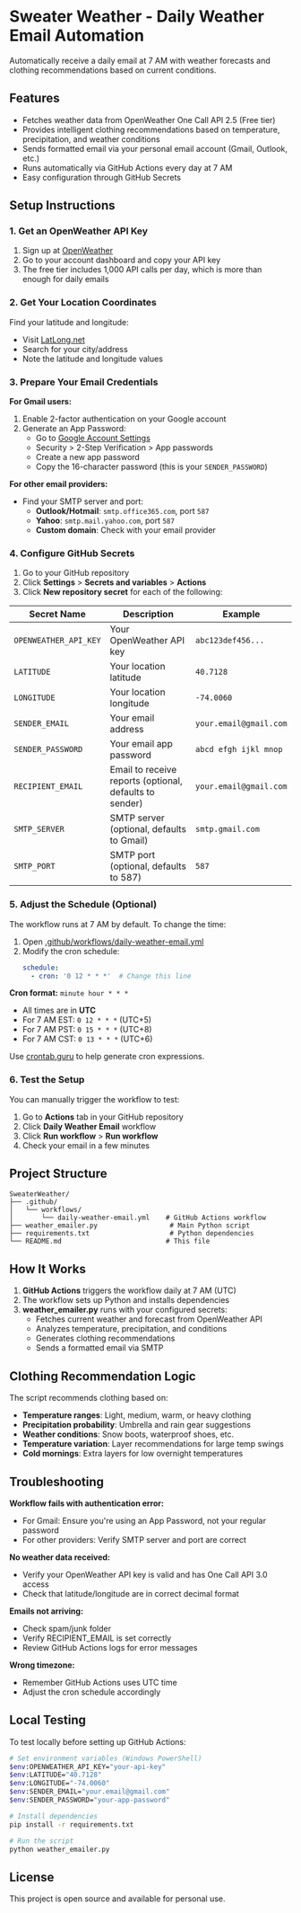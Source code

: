 # Sweater Weather - Daily Weather Email Automation

Automatically receive a daily email at 7 AM with weather forecasts and clothing recommendations based on current conditions.

## Features

- Fetches weather data from OpenWeather One Call API 2.5 (Free tier)
- Provides intelligent clothing recommendations based on temperature, precipitation, and weather conditions
- Sends formatted email via your personal email account (Gmail, Outlook, etc.)
- Runs automatically via GitHub Actions every day at 7 AM
- Easy configuration through GitHub Secrets

## Setup Instructions

### 1. Get an OpenWeather API Key

1. Sign up at [OpenWeather](https://openweathermap.org/)
2. Go to your account dashboard and copy your API key
3. The free tier includes 1,000 API calls per day, which is more than enough for daily emails

### 2. Get Your Location Coordinates

Find your latitude and longitude:
- Visit [LatLong.net](https://www.latlong.net/)
- Search for your city/address
- Note the latitude and longitude values

### 3. Prepare Your Email Credentials

**For Gmail users:**
1. Enable 2-factor authentication on your Google account
2. Generate an App Password:
   - Go to [Google Account Settings](https://myaccount.google.com/)
   - Security > 2-Step Verification > App passwords
   - Create a new app password
   - Copy the 16-character password (this is your `SENDER_PASSWORD`)

**For other email providers:**
- Find your SMTP server and port:
  - **Outlook/Hotmail**: `smtp.office365.com`, port `587`
  - **Yahoo**: `smtp.mail.yahoo.com`, port `587`
  - **Custom domain**: Check with your email provider

### 4. Configure GitHub Secrets

1. Go to your GitHub repository
2. Click **Settings** > **Secrets and variables** > **Actions**
3. Click **New repository secret** for each of the following:

| Secret Name | Description | Example |
|-------------|-------------|---------|
| `OPENWEATHER_API_KEY` | Your OpenWeather API key | `abc123def456...` |
| `LATITUDE` | Your location latitude | `40.7128` |
| `LONGITUDE` | Your location longitude | `-74.0060` |
| `SENDER_EMAIL` | Your email address | `your.email@gmail.com` |
| `SENDER_PASSWORD` | Your email app password | `abcd efgh ijkl mnop` |
| `RECIPIENT_EMAIL` | Email to receive reports (optional, defaults to sender) | `your.email@gmail.com` |
| `SMTP_SERVER` | SMTP server (optional, defaults to Gmail) | `smtp.gmail.com` |
| `SMTP_PORT` | SMTP port (optional, defaults to 587) | `587` |

### 5. Adjust the Schedule (Optional)

The workflow runs at 7 AM by default. To change the time:

1. Open [.github/workflows/daily-weather-email.yml](.github/workflows/daily-weather-email.yml)
2. Modify the cron schedule:
   ```yaml
   schedule:
     - cron: '0 12 * * *'  # Change this line
   ```

**Cron format:** `minute hour * * *`
- All times are in **UTC**
- For 7 AM EST: `0 12 * * *` (UTC+5)
- For 7 AM PST: `0 15 * * *` (UTC+8)
- For 7 AM CST: `0 13 * * *` (UTC+6)

Use [crontab.guru](https://crontab.guru/) to help generate cron expressions.

### 6. Test the Setup

You can manually trigger the workflow to test:

1. Go to **Actions** tab in your GitHub repository
2. Click **Daily Weather Email** workflow
3. Click **Run workflow** > **Run workflow**
4. Check your email in a few minutes

## Project Structure

```
SweaterWeather/
├── .github/
│   └── workflows/
│       └── daily-weather-email.yml    # GitHub Actions workflow
├── weather_emailer.py                  # Main Python script
├── requirements.txt                    # Python dependencies
└── README.md                          # This file
```

## How It Works

1. **GitHub Actions** triggers the workflow daily at 7 AM (UTC)
2. The workflow sets up Python and installs dependencies
3. **weather_emailer.py** runs with your configured secrets:
   - Fetches current weather and forecast from OpenWeather API
   - Analyzes temperature, precipitation, and conditions
   - Generates clothing recommendations
   - Sends a formatted email via SMTP

## Clothing Recommendation Logic

The script recommends clothing based on:

- **Temperature ranges**: Light, medium, warm, or heavy clothing
- **Precipitation probability**: Umbrella and rain gear suggestions
- **Weather conditions**: Snow boots, waterproof shoes, etc.
- **Temperature variation**: Layer recommendations for large temp swings
- **Cold mornings**: Extra layers for low overnight temperatures

## Troubleshooting

**Workflow fails with authentication error:**
- For Gmail: Ensure you're using an App Password, not your regular password
- For other providers: Verify SMTP server and port are correct

**No weather data received:**
- Verify your OpenWeather API key is valid and has One Call API 3.0 access
- Check that latitude/longitude are in correct decimal format

**Emails not arriving:**
- Check spam/junk folder
- Verify RECIPIENT_EMAIL is set correctly
- Review GitHub Actions logs for error messages

**Wrong timezone:**
- Remember GitHub Actions uses UTC time
- Adjust the cron schedule accordingly

## Local Testing

To test locally before setting up GitHub Actions:

```bash
# Set environment variables (Windows PowerShell)
$env:OPENWEATHER_API_KEY="your-api-key"
$env:LATITUDE="40.7128"
$env:LONGITUDE="-74.0060"
$env:SENDER_EMAIL="your.email@gmail.com"
$env:SENDER_PASSWORD="your-app-password"

# Install dependencies
pip install -r requirements.txt

# Run the script
python weather_emailer.py
```

## License

This project is open source and available for personal use.
